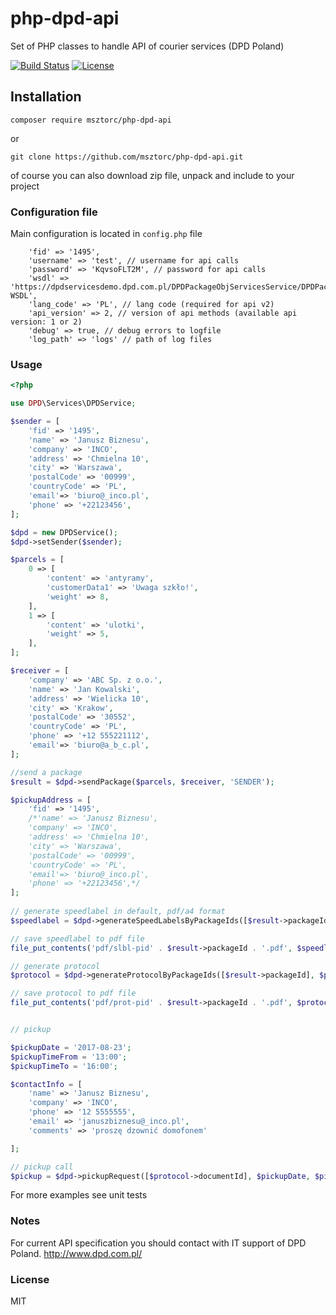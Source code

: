 # php-dpd-api

Set of PHP classes to handle API of courier services (DPD Poland)

[![Build Status](https://travis-ci.org/drawmyattention/php-boilerplate.svg?branch=master)](https://travis-ci.org/msztorc/php-dpd-api)
[![License](http://img.shields.io/badge/license-MIT-brightgreen.svg?style=flat-square)](http://www.opensource.org/licenses/MIT)

## Installation

```
composer require msztorc/php-dpd-api
```
or
```
git clone https://github.com/msztorc/php-dpd-api.git
```
of course you can also download zip file, unpack and include to your project


### Configuration file

Main configuration is located in `config.php` file

```
    'fid' => '1495',
    'username' => 'test', // username for api calls
    'password' => 'KqvsoFLT2M', // password for api calls
    'wsdl' => 'https://dpdservicesdemo.dpd.com.pl/DPDPackageObjServicesService/DPDPackageObjServices?WSDL', 
    'lang_code' => 'PL', // lang code (required for api v2)
    'api_version' => 2, // version of api methods (available api version: 1 or 2)
    'debug' => true, // debug errors to logfile
    'log_path' => 'logs' // path of log files
```

### Usage

```php
<?php

use DPD\Services\DPDService;

$sender = [
    'fid' => '1495',
    'name' => 'Janusz Biznesu',
    'company' => 'INCO',
    'address' => 'Chmielna 10',
    'city' => 'Warszawa',
    'postalCode' => '00999',
    'countryCode' => 'PL',
    'email'=> 'biuro@_inco.pl',
    'phone' => '+22123456',
];  

$dpd = new DPDService();
$dpd->setSender($sender);

$parcels = [
    0 => [
        'content' => 'antyramy',
        'customerData1' => 'Uwaga szkło!',
        'weight' => 8,
    ],
    1 => [
        'content' => 'ulotki',
        'weight' => 5,
    ],
];

$receiver = [
    'company' => 'ABC Sp. z o.o.',
    'name' => 'Jan Kowalski',
    'address' => 'Wielicka 10',
    'city' => 'Krakow',
    'postalCode' => '30552',
    'countryCode' => 'PL',
    'phone' => '+12 555221112',
    'email'=> 'biuro@a_b_c.pl',
];

//send a package
$result = $dpd->sendPackage($parcels, $receiver, 'SENDER');

$pickupAddress = [
    'fid' => '1495',
    /*'name' => 'Janusz Biznesu',
    'company' => 'INCO',
    'address' => 'Chmielna 10',
    'city' => 'Warszawa',
    'postalCode' => '00999',
    'countryCode' => 'PL',
    'email'=> 'biuro@_inco.pl',
    'phone' => '+22123456',*/
];
 
// generate speedlabel in default, pdf/a4 format
$speedlabel = $dpd->generateSpeedLabelsByPackageIds([$result->packageId], $pickupAddress);

// save speedlabel to pdf file
file_put_contents('pdf/slbl-pid' . $result->packageId . '.pdf', $speedlabel->filedata);

// generate protocol
$protocol = $dpd->generateProtocolByPackageIds([$result->packageId], $pickupAddress);

// save protocol to pdf file
file_put_contents('pdf/prot-pid' . $result->packageId . '.pdf', $protocol->filedata);


// pickup

$pickupDate = '2017-08-23';
$pickupTimeFrom = '13:00';
$pickupTimeTo = '16:00';

$contactInfo = [
    'name' => 'Janusz Biznesu',
    'company' => 'INCO',
    'phone' => '12 5555555',
    'email' => 'januszbiznesu@_inco.pl',
    'comments' => 'proszę dzownić domofonem'

];

// pickup call
$pickup = $dpd->pickupRequest([$protocol->documentId], $pickupDate, $pickupTimeFrom, $pickupTimeTo, $contactInfo, $pickupAddress);

```
For more examples see unit tests

### Notes
For current API specification you should contact with IT support of DPD Poland. http://www.dpd.com.pl/

### License
MIT